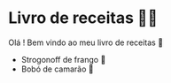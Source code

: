 # Livro de receitas :man_cook:

Olá ! Bem vindo ao meu livro de receitas :wave:

- Strogonoff de frango :chicken:
- Bobó de camarão :fried_shrimp: